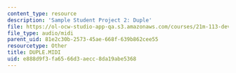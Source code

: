 ```yaml
---
content_type: resource
description: 'Sample Student Project 2: Duple'
file: https://ol-ocw-studio-app-qa.s3.amazonaws.com/courses/21m-113-developing-musical-structures-fall-2002/e888d9f3fa6566d3aecc8da19abe5368_DUPLE.MIDI
file_type: audio/midi
parent_uid: 81e2c30b-2573-45ae-668f-639b862cee55
resourcetype: Other
title: DUPLE.MIDI
uid: e888d9f3-fa65-66d3-aecc-8da19abe5368
---
```

